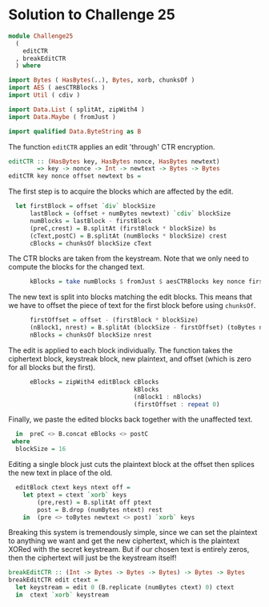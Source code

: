 # Solution to Challenge 25

```haskell
module Challenge25
  (
    editCTR
  , breakEditCTR
  ) where

import Bytes ( HasBytes(..), Bytes, xorb, chunksOf )
import AES ( aesCTRBlocks )
import Util ( cdiv )

import Data.List ( splitAt, zipWith4 )
import Data.Maybe ( fromJust )

import qualified Data.ByteString as B
```

The function `editCTR` applies an edit 'through' CTR encryption.

```haskell
editCTR :: (HasBytes key, HasBytes nonce, HasBytes newtext)
        => key -> nonce -> Int -> newtext -> Bytes -> Bytes
editCTR key nonce offset newtext bs =
```

The first step is to acquire the blocks which are affected by the edit.

```haskell
  let firstBlock = offset `div` blockSize
      lastBlock = (offset + numBytes newtext) `cdiv` blockSize
      numBlocks = lastBlock - firstBlock
      (preC,crest) = B.splitAt (firstBlock * blockSize) bs
      (cText,postC) = B.splitAt (numBlocks * blockSize) crest
      cBlocks = chunksOf blockSize cText
```

The CTR blocks are taken from the keystream.
Note that we only need to compute the blocks for the changed text.

```haskell
      kBlocks = take numBlocks $ fromJust $ aesCTRBlocks key nonce firstBlock
```

The new text is split into blocks matching the edit blocks.
This means that we have to offset the piece of text for the first block
before using `chunksOf`.

```haskell
      firstOffset = offset - (firstBlock * blockSize)
      (nBlock1, nrest) = B.splitAt (blockSize - firstOffset) (toBytes newtext)
      nBlocks = chunksOf blockSize nrest
```

The edit is applied to each block individually.
The function takes the ciphertext block, keystreak block,
new plaintext, and offset (which is zero for all blocks but the first).

```haskell
      eBlocks = zipWith4 editBlock cBlocks
                                   kBlocks
                                   (nBlock1 : nBlocks)
                                   (firstOffset : repeat 0)
```

Finally, we paste the edited blocks back together with the unaffected text.

```haskell
  in  preC <> B.concat eBlocks <> postC
 where
  blockSize = 16
```

Editing a single block just cuts the plaintext block at the offset
then splices the new text in place of the old.

```haskell
  editBlock ctext keys ntext off =
    let ptext = ctext `xorb` keys
        (pre,rest) = B.splitAt off ptext
        post = B.drop (numBytes ntext) rest
    in  (pre <> toBytes newtext <> post) `xorb` keys
```

Breaking this system is tremendously simple,
since we can set the plaintext to anything we want and get the new ciphertext,
which is the plaintext XORed with the secret keystream.
But if our chosen text is entirely zeros,
then the ciphertext will just be the keystream itself!

```haskell
breakEditCTR :: (Int -> Bytes -> Bytes -> Bytes) -> Bytes -> Bytes
breakEditCTR edit ctext =
  let keystream = edit 0 (B.replicate (numBytes ctext) 0) ctext
  in  ctext `xorb` keystream
```
